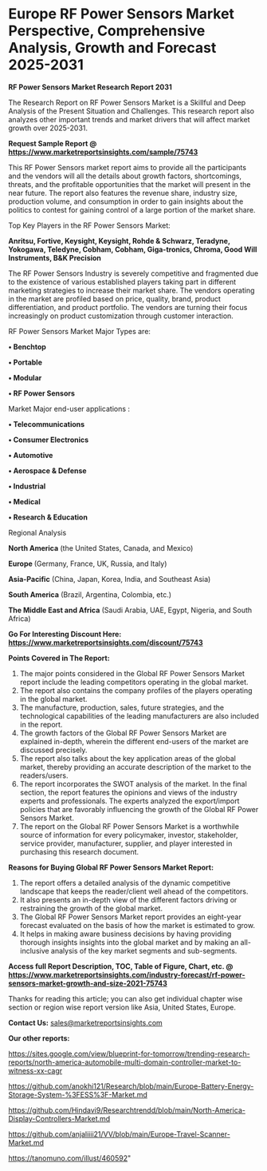 # Europe RF Power Sensors Market Perspective, Comprehensive Analysis, Growth and Forecast 2025-2031

<strong>RF Power Sensors Market Research Report 2031</strong>

The Research Report on RF Power Sensors Market is a Skillful and Deep Analysis of the Present Situation and Challenges. This research report also analyzes other important trends and market drivers that will affect market growth over 2025-2031.

<strong>Request Sample Report @ <a href=https://www.marketreportsinsights.com/sample/75743>https://www.marketreportsinsights.com/sample/75743</a></strong>

This RF Power Sensors market report aims to provide all the participants and the vendors will all the details about growth factors, shortcomings, threats, and the profitable opportunities that the market will present in the near future. The report also features the revenue share, industry size, production volume, and consumption in order to gain insights about the politics to contest for gaining control of a large portion of the market share.

Top Key Players in the RF Power Sensors Market:

<strong>Anritsu, Fortive, Keysight, Keysight, Rohde & Schwarz, Teradyne, Yokogawa, Teledyne, Cobham, Cobham, Giga-tronics, Chroma, Good Will Instruments, B&K Precision</strong>

The RF Power Sensors Industry is severely competitive and fragmented due to the existence of various established players taking part in different marketing strategies to increase their market share. The vendors operating in the market are profiled based on price, quality, brand, product differentiation, and product portfolio. The vendors are turning their focus increasingly on product customization through customer interaction.

RF Power Sensors Market Major Types are:

<strong>• Benchtop

• Portable

• Modular

• RF Power Sensors</strong>

Market Major end-user applications :

<strong>• Telecommunications

• Consumer Electronics

• Automotive

• Aerospace & Defense

• Industrial

• Medical

• Research & Education</strong>

Regional Analysis

</u><strong><b>North America</b></strong> (the United States, Canada, and Mexico)

<strong><b>Europe </b></strong>(Germany, France, UK, Russia, and Italy)

<strong><b>Asia-Pacific</b></strong> (China, Japan, Korea, India, and Southeast Asia)

<strong><b>South America</b></strong> (Brazil, Argentina, Colombia, etc.)

<strong><b>The Middle East and Africa</b></strong> (Saudi Arabia, UAE, Egypt, Nigeria, and South Africa)

<strong>Go For Interesting Discount Here: <a href=https://www.marketreportsinsights.com/discount/75743>https://www.marketreportsinsights.com/discount/75743</a></strong>

<strong>Points Covered in The Report:</strong>
<ol>
  <li>The major points considered in the Global RF Power Sensors Market report include the leading competitors operating in the global market.</li>
  <li>The report also contains the company profiles of the players operating in the global market.</li>
  <li>The manufacture, production, sales, future strategies, and the technological capabilities of the leading manufacturers are also included in the report.</li>
  <li>The growth factors of the Global RF Power Sensors Market are explained in-depth, wherein the different end-users of the market are discussed precisely.</li>
  <li>The report also talks about the key application areas of the global market, thereby providing an accurate description of the market to the readers/users.</li>
  <li>The report incorporates the SWOT analysis of the market. In the final section, the report features the opinions and views of the industry experts and professionals. The experts analyzed the export/import policies that are favorably influencing the growth of the Global RF Power Sensors Market.</li>
  <li>The report on the Global RF Power Sensors Market is a worthwhile source of information for every policymaker, investor, stakeholder, service provider, manufacturer, supplier, and player interested in purchasing this research document.</li>
</ol>
<strong>Reasons for Buying Global RF Power Sensors Market Report:</strong>

<ol>
  <li>The report offers a detailed analysis of the dynamic competitive landscape that keeps the reader/client well ahead of the competitors.</li>
  <li>It also presents an in-depth view of the different factors driving or restraining the growth of the global market.</li>
  <li>The Global RF Power Sensors Market report provides an eight-year forecast evaluated on the basis of how the market is estimated to grow.</li>
  <li>It helps in making aware business decisions by having providing thorough insights insights into the global market and by making an all-inclusive analysis of the key market segments and sub-segments.</li>
</ol>
<strong>Access full Report Description, TOC, Table of Figure, Chart, etc. @ <a href=https://www.marketreportsinsights.com/industry-forecast/rf-power-sensors-market-growth-and-size-2021-75743>https://www.marketreportsinsights.com/industry-forecast/rf-power-sensors-market-growth-and-size-2021-75743</a></strong>


Thanks for reading this article; you can also get individual chapter wise section or region wise report version like Asia, United States, Europe.

<strong>Contact Us:</strong>
sales@marketreportsinsights.com

<strong>Our other reports:</strong>

<a href=https://sites.google.com/view/blueprint-for-tomorrow/trending-research-reports/north-america-automobile-multi-domain-controller-market-to-witness-xx-cagr>https://sites.google.com/view/blueprint-for-tomorrow/trending-research-reports/north-america-automobile-multi-domain-controller-market-to-witness-xx-cagr</a>

<a href=https://github.com/anokhi121/Research/blob/main/Europe-Battery-Energy-Storage-System-%3FESS%3F-Market.md>https://github.com/anokhi121/Research/blob/main/Europe-Battery-Energy-Storage-System-%3FESS%3F-Market.md</a>

<a href=https://github.com/Hindavi9/Researchtrendd/blob/main/North-America-Display-Controllers-Market.md>https://github.com/Hindavi9/Researchtrendd/blob/main/North-America-Display-Controllers-Market.md</a>

<a href=https://github.com/anjaliiii21/VV/blob/main/Europe-Travel-Scanner-Market.md>https://github.com/anjaliiii21/VV/blob/main/Europe-Travel-Scanner-Market.md</a>

<a href=https://tanomuno.com/illust/460592>https://tanomuno.com/illust/460592</a>"
